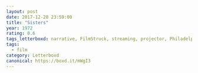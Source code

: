 ```yaml
---
layout: post 
date: 2017-12-28 23:59:00
title: "Sisters"
year: 1972
rating: 0.6
tags_letterboxd: narrative, FilmStruck, streaming, projector, Philadelphia, Leah
tags:
  - film
category: Letterboxd
canonical: https://boxd.it/mWgI3
---
```

